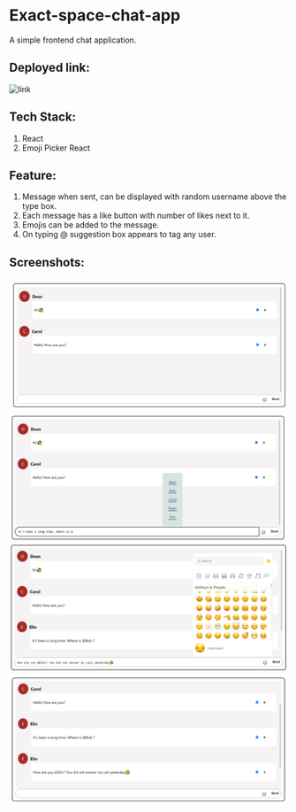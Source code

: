 # Exact-space-chat-app
A simple frontend chat application.

## Deployed link:
![link](https://exact-space-chat-app.netlify.app/)

## Tech Stack:
1. React
2. Emoji Picker React

## Feature:
1. Message when sent, can be displayed with random username above the type box.
2. Each message has a like button with number of likes next to it.
3. Emojis can be added to the message.
4. On typing @ suggestion box appears to tag any user.

## Screenshots:
![Screehshot1](https://github.com/Momin-Mohammad/Exact-space-chat-app/blob/main/App-Images/Screenshot%20(9).png)
![Screehshot1](https://github.com/Momin-Mohammad/Exact-space-chat-app/blob/main/App-Images/Screenshot%20(10).png)
![Screehshot1](https://github.com/Momin-Mohammad/Exact-space-chat-app/blob/main/App-Images/Screenshot%20(11).png)
![Screehshot1](https://github.com/Momin-Mohammad/Exact-space-chat-app/blob/main/App-Images/Screenshot%20(12).png)
